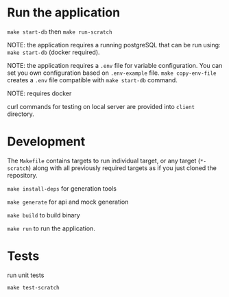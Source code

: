 # Run the application

`make start-db` then `make run-scratch`


NOTE: the application requires a running postgreSQL that can be run using: `make start-db` (docker required).

NOTE: the application requires a `.env` file for variable configuration. You can set you own configuration based on `.env-example` file. `make copy-env-file` creates a `.env` file compatible with `make start-db` command.

NOTE: requires docker

curl commands for testing on local server are provided into `client` directory.

# Development
The `Makefile` contains targets to run individual target, or any target (`*-scratch`) along with all previously required targets as if you just cloned the repository.

`make install-deps` for generation tools

`make generate` for api and mock generation

`make build` to build binary

`make run` to run the application. 


# Tests
run unit tests
```
make test-scratch
```
